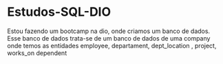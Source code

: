# Estudos-SQL-DIO
Estou fazendo um bootcamp na dio, onde criamos um banco de dados. Esse banco de dados trata-se de um banco de dados de uma company onde temos as entidades employee, departament, dept_location , project, works_on dependent
